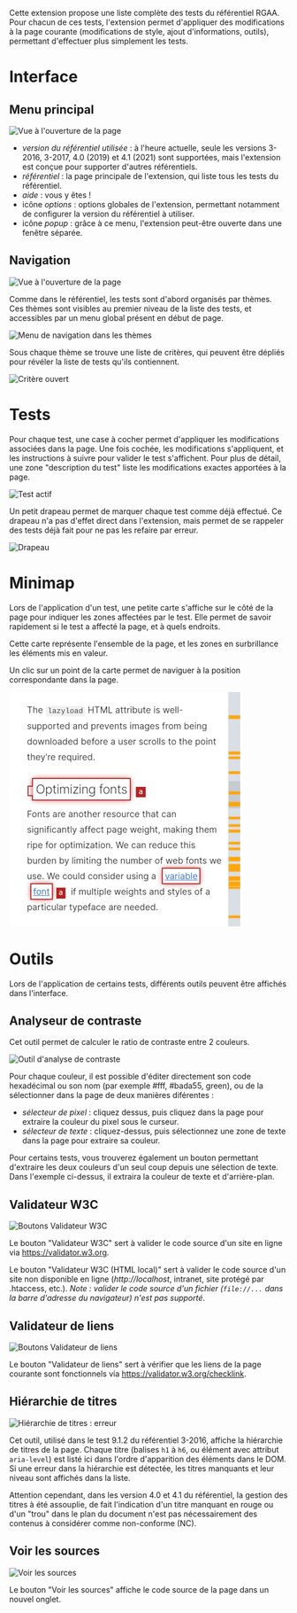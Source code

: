 Cette extension propose une liste complète des tests du référentiel RGAA. Pour
chacun de ces tests, l'extension permet d'appliquer des modifications à la page
courante (modifications de style, ajout d'informations, outils), permettant
d'effectuer plus simplement les tests.

# Interface

## Menu principal

![Vue à l'ouverture de la page](./menu.png)

-  _version du référentiel utilisée_ : à l'heure actuelle, seule les versions
   3-2016, 3-2017, 4.0 (2019) et 4.1 (2021) sont supportées, mais l'extension
   est conçue pour supporter d'autres référentiels.
-  _référentiel_ : la page principale de l'extension, qui liste tous les tests
   du référentiel.
-  _aide_ : vous y êtes !
-  icône _options_ : options globales de l'extension, permettant notamment de
   configurer la version du référentiel à utiliser.
-  icône _popup_ : grâce à ce menu, l'extension peut-être ouverte dans une
   fenêtre séparée.

## Navigation

![Vue à l'ouverture de la page](./reference.png)

Comme dans le référentiel, les tests sont d'abord organisés par thèmes. Ces
thèmes sont visibles au premier niveau de la liste des tests, et accessibles par
un menu global présent en début de page.

![Menu de navigation dans les thèmes](./themes.png)

Sous chaque thème se trouve une liste de critères, qui peuvent être dépliés pour
révéler la liste de tests qu'ils contiennent.

![Critère ouvert](./criterion.png)

# Tests

Pour chaque test, une case à cocher permet d'appliquer les modifications
associées dans la page. Une fois cochée, les modifications s'appliquent, et les
instructions à suivre pour valider le test s'affichent. Pour plus de détail, une
zone "description du test" liste les modifications exactes apportées à la page.

![Test actif](./test.png)

Un petit drapeau permet de marquer chaque test comme déjà effectué. Ce drapeau
n'a pas d'effet direct dans l'extension, mais permet de se rappeler des tests
déjà fait pour ne pas les refaire par erreur.

![Drapeau](./flag.png)

# Minimap

Lors de l'application d'un test, une petite carte s'affiche sur le côté de la
page pour indiquer les zones affectées par le test. Elle permet de savoir
rapidement si le test a affecté la page, et à quels endroits.

Cette carte représente l'ensemble de la page, et les zones en surbrillance les
éléments mis en valeur.

Un clic sur un point de la carte permet de naviguer à la position correspondante
dans la page.

![Minimap](./minimap.png)

# Outils

Lors de l'application de certains tests, différents outils peuvent être affichés
dans l'interface.

## Analyseur de contraste

Cet outil permet de calculer le ratio de contraste entre 2 couleurs.

![Outil d'analyse de contraste](./color-contrast.png)

Pour chaque couleur, il est possible d'éditer directement son code hexadécimal
ou son nom (par exemple #fff, #bada55, green), ou de la sélectionner dans la
page de deux manières diférentes :

-  _sélecteur de pixel_ : cliquez dessus, puis cliquez dans la page pour
   extraire la couleur du pixel sous le curseur.
-  _sélecteur de texte_ : cliquez-dessus, puis sélectionnez une zone de texte
   dans la page pour extraire sa couleur.

Pour certains tests, vous trouverez également un bouton permettant d'extraire
les deux couleurs d'un seul coup depuis une sélection de texte. Dans l'exemple
ci-dessus, il extraira la couleur de texte et d'arrière-plan.

## Validateur W3C

![Boutons Validateur W3C](./w3c-validator.png)

Le bouton "Validateur W3C" sert à valider le code source d'un site en ligne via
https://validator.w3.org.

Le bouton "Validateur W3C (HTML local)" sert à valider le code source d'un site
non disponible en ligne (_http://localhost_, intranet, site protégé par
.htaccess, etc.). _Note : valider le code source d'un fichier (`file://...` dans
la barre d'adresse du navigateur) n'est pas supporté_.

## Validateur de liens

![Boutons Validateur de liens](./link-checker.png)

Le bouton "Validateur de liens" sert à vérifier que les liens de la page
courante sont fonctionnels via https://validator.w3.org/checklink.

## Hiérarchie de titres

![Hiérarchie de titres : erreur](./titles-error.png)

Cet outil, utilisé dans le test 9.1.2 du référentiel 3-2016, affiche la
hiérarchie de titres de la page. Chaque titre (balises `h1` à `h6`, ou élément
avec attribut `aria-level`) est listé ici dans l'ordre d'apparition des éléments
dans le DOM. Si une erreur dans la hiérarchie est détectée, les titres manquants
et leur niveau sont affichés dans la liste.

Attention cependant, dans les version 4.0 et 4.1 du référentiel, la gestion des
titres à été assouplie, de fait l'indication d'un titre manquant en rouge ou
d'un "trou" dans le plan du document n'est pas nécessairement des contenus à
considérer comme non-conforme (NC).

## Voir les sources

![Voir les sources](./view-sources.png)

Le bouton "Voir les sources" affiche le code source de la page dans un nouvel
onglet.
